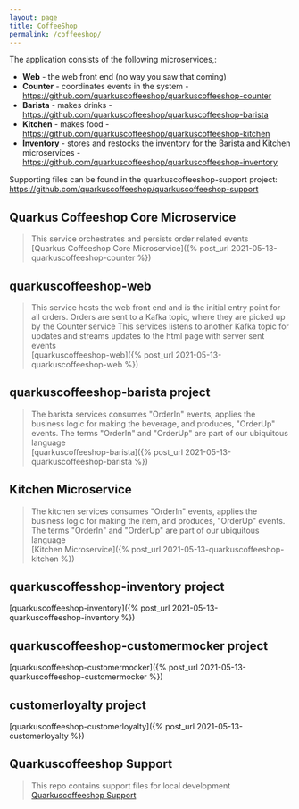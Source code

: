 ```yaml
---
layout: page
title: CoffeeShop
permalink: /coffeeshop/
---
```


The application consists of the following microservices,:

* **Web** - the web front end (no way you saw that coming)
* **Counter** - coordinates events in the system - https://github.com/quarkuscoffeeshop/quarkuscoffeeshop-counter
* **Barista** - makes drinks - https://github.com/quarkuscoffeeshop/quarkuscoffeeshop-barista
* **Kitchen** - makes food - https://github.com/quarkuscoffeeshop/quarkuscoffeeshop-kitchen
* **Inventory** - stores and restocks the inventory for the Barista and Kitchen microservices - https://github.com/quarkuscoffeeshop/quarkuscoffeeshop-inventory

Supporting files can be found in the quarkuscoffeeshop-support project: https://github.com/quarkuscoffeeshop/quarkuscoffeeshop-support 

## Quarkus Coffeeshop Core Microservice
>This service orchestrates and persists order related events  
[Quarkus Coffeeshop Core Microservice]({% post_url 2021-05-13-quarkuscoffeeshop-counter %})

## quarkuscoffeeshop-web
> This service hosts the web front end and is the initial entry point for all orders. Orders are sent to a Kafka topic, where they are picked up by the Counter service
This services listens to another Kafka topic for updates and streams updates to the html page with server sent events  
[quarkuscoffeeshop-web]({% post_url 2021-05-13-quarkuscoffeeshop-web %})


## quarkuscoffeeshop-barista project
>The barista services consumes "OrderIn" events, applies the business logic for making the beverage, and produces, "OrderUp" events. The terms "OrderIn" and "OrderUp" are part of our ubiquitous language  
[quarkuscoffeeshop-barista]({% post_url 2021-05-13-quarkuscoffeeshop-barista %})


## Kitchen Microservice
>The kitchen services consumes "OrderIn" events, applies the business logic for making the item, and produces, "OrderUp" events. The terms "OrderIn" and "OrderUp" are part of our ubiquitous language  
[Kitchen Microservice]({% post_url 2021-05-13-quarkuscoffeeshop-kitchen %})

## quarkuscoffesshop-inventory project
[quarkuscoffeeshop-inventory]({% post_url 2021-05-13-quarkuscoffeeshop-inventory %})

## quarkuscoffeeshop-customermocker project
[quarkuscoffeeshop-customermocker]({% post_url 2021-05-13-quarkuscoffeeshop-customermocker %})

## customerloyalty project
[quarkuscoffeeshop-customerloyalty]({% post_url 2021-05-13-customerloyalty %})

## Quarkuscoffeeshop Support
>This repo contains support files for local development  
[Quarkuscoffeeshop Support](https://github.com/quarkuscoffeeshop/quarkuscoffeeshop-support)
